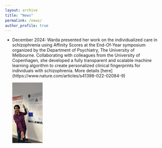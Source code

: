 ```yaml
---
layout: archive
title: "News"
permalink: /news/
author_profile: true
---
```


<ul>
  
  <li> <p>
    December 2024: Warda presented her work on the individualized care in schizophrenia using Affinity Scores at the End-Of-Year symposium organized by the Department of Psychiatry, The University of Melbourne. Collaborating with colleagues from the University of Copenhagen, she developed a fully transparent and scalable machine learning algorithm to create personalized clinical fingerprints for individuals with schizophrenia. More details [here](https://www.nature.com/articles/s41398-022-02084-9) 
  </p> 
<img title="warda DoP" alt="Alt text" src="/images/warda_DoP_2024.jpeg" width="100" height="200">
</li>


  
</ul>



